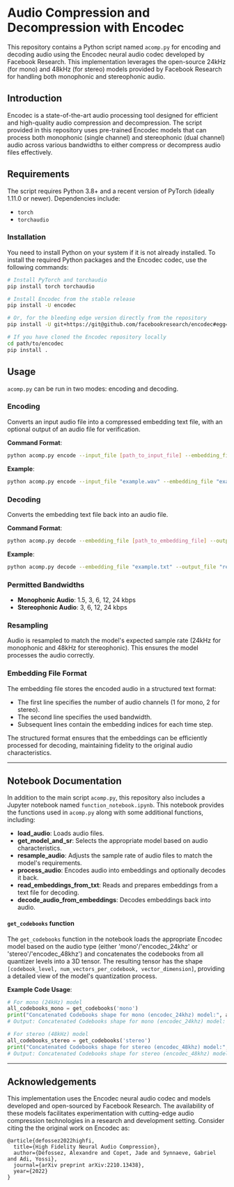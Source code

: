 
# Audio Compression and Decompression with Encodec

This repository contains a Python script named `acomp.py` for encoding and decoding audio using the Encodec neural audio codec developed by Facebook Research. This implementation leverages the open-source 24kHz (for mono) and 48kHz (for stereo) models provided by Facebook Research for handling both monophonic and stereophonic audio.

## Introduction

Encodec is a state-of-the-art audio processing tool designed for efficient and high-quality audio compression and decompression. The script provided in this repository uses pre-trained Encodec models that can process both monophonic (single channel) and stereophonic (dual channel) audio across various bandwidths to either compress or decompress audio files effectively.

## Requirements

The script requires Python 3.8+ and a recent version of PyTorch (ideally 1.11.0 or newer). Dependencies include:

- `torch`
- `torchaudio`

### Installation

You need to install Python on your system if it is not already installed. To install the required Python packages and the Encodec codec, use the following commands:

```bash
# Install PyTorch and torchaudio
pip install torch torchaudio

# Install Encodec from the stable release
pip install -U encodec

# Or, for the bleeding edge version directly from the repository
pip install -U git+https://git@github.com/facebookresearch/encodec#egg=encodec

# If you have cloned the Encodec repository locally
cd path/to/encodec
pip install .
```

## Usage

`acomp.py` can be run in two modes: encoding and decoding.

### Encoding

Converts an input audio file into a compressed embedding text file, with an optional output of an audio file for verification.

**Command Format**:
```bash
python acomp.py encode --input_file [path_to_input_file] --embedding_file [path_to_output_embedding_file] --bandwidth [bandwidth] [--output_file [path_to_output_audio_file]]
```

**Example**:
```bash
python acomp.py encode --input_file "example.wav" --embedding_file "example.txt" --bandwidth 6
```

### Decoding

Converts the embedding text file back into an audio file.

**Command Format**:
```bash
python acomp.py decode --embedding_file [path_to_embedding_file] --output_file [path_to_output_audio_file]
```

**Example**:
```bash
python acomp.py decode --embedding_file "example.txt" --output_file "reconstructed_example.wav"
```

### Permitted Bandwidths

- **Monophonic Audio**: 1.5, 3, 6, 12, 24 kbps
- **Stereophonic Audio**: 3, 6, 12, 24 kbps

### Resampling

Audio is resampled to match the model's expected sample rate (24kHz for monophonic and 48kHz for stereophonic). This ensures the model processes the audio correctly.

### Embedding File Format

The embedding file stores the encoded audio in a structured text format:
- The first line specifies the number of audio channels (1 for mono, 2 for stereo).
- The second line specifies the used bandwidth.
- Subsequent lines contain the embedding indices for each time step.

The structured format ensures that the embeddings can be efficiently processed for decoding, maintaining fidelity to the original audio characteristics.

---

## Notebook Documentation

In addition to the main script `acomp.py`, this repository also includes a Jupyter notebook named `function_notebook.ipynb`. This notebook provides the functions used in `acomp.py` along with some additional functions, including:

- **load_audio**: Loads audio files.
- **get_model_and_sr**: Selects the appropriate model based on audio characteristics.
- **resample_audio**: Adjusts the sample rate of audio files to match the model's requirements.
- **process_audio**: Encodes audio into embeddings and optionally decodes it back.
- **read_embeddings_from_txt**: Reads and prepares embeddings from a text file for decoding.
- **decode_audio_from_embeddings**: Decodes embeddings back into audio.

#### `get_codebooks` function

The `get_codebooks` function in the notebook loads the appropriate Encodec model based on the audio type (either 'mono'/'encodec_24khz' or 'stereo'/'encodec_48khz') and concatenates the codebooks from all quantizer levels into a 3D tensor. The resulting tensor has the shape `[codebook_level, num_vectors_per_codebook, vector_dimension]`, providing a detailed view of the model's quantization process.

**Example Code Usage**:

```python
# For mono (24kHz) model
all_codebooks_mono = get_codebooks('mono')
print("Concatenated Codebooks shape for mono (encodec_24khz) model:", all_codebooks_mono.shape)
# Output: Concatenated Codebooks shape for mono (encodec_24khz) model: torch.Size([32, 1024, 128])

# For stereo (48kHz) model
all_codebooks_stereo = get_codebooks('stereo')
print("Concatenated Codebooks shape for stereo (encodec_48khz) model:", all_codebooks_stereo.shape)
# Output: Concatenated Codebooks shape for stereo (encodec_48khz) model: torch.Size([16, 1024, 128])
```

---

## Acknowledgements

This implementation uses the Encodec neural audio codec and models developed and open-sourced by Facebook Research. The availability of these models facilitates experimentation with cutting-edge audio compression technologies in a research and development setting. Consider citing the the original work on Encodec as:

```
@article{defossez2022highfi,
  title={High Fidelity Neural Audio Compression},
  author={Défossez, Alexandre and Copet, Jade and Synnaeve, Gabriel and Adi, Yossi},
  journal={arXiv preprint arXiv:2210.13438},
  year={2022}
}
```


